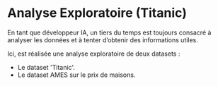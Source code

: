 # Analyse Exploratoire (Titanic)

En tant que développeur IA, un tiers du temps est toujours consacré à analyser les données et à tenter d’obtenir des informations utiles.

Ici, est réalisée une analyse exploratoire de deux datasets :
- Le dataset 'Titanic'.
- Le dataset AMES sur le prix de maisons.
